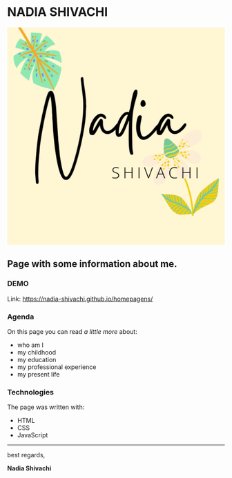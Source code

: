 # NADIA SHIVACHI
![Logo imienne](images/share_Nadia.png)
## Page with some information about me.
### DEMO
Link: https://nadia-shivachi.github.io/homepagens/

### Agenda
On this page you can read *a little more* about:

- who am I
- my childhood
- my education
- my professional experience
- my present life

### Technologies
The page was written with:
- HTML
- CSS
- JavaScript

---------

best regards,

**Nadia Shivachi**
